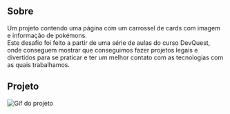 ## Sobre
Um projeto contendo uma página com um carrossel de cards com imagem e informação de pokémons.
<br>
Este desafio foi feito a partir de uma série de aulas do curso DevQuest, onde conseguem mostrar que conseguimos fazer projetos legais e divertidos para se praticar e ter um melhor contato com as tecnologias com as quais trabalhamos.

## Projeto
<img src="" alt="Gif do projeto">